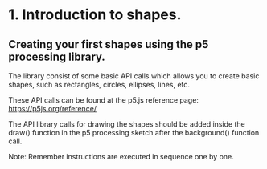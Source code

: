 # 1. Introduction to shapes.

## Creating your first shapes using the p5 processing library.

The library consist of some basic API calls which allows you to create basic shapes, such as rectangles, circles, ellipses, lines, etc.

These API calls can be found at the p5.js reference page: <a href="https://p5js.org/reference/" target="_blank">https://p5js.org/reference/</a>

The API library calls for drawing the shapes should be added inside the draw() function in the p5 processing sketch after the background() function call.

Note: Remember instructions are executed in sequence one by one.

<script src="/Kids-Coding/1.%20Introduction%20to%20shapes/Introduction-to-shapes-nav.js"></script>
